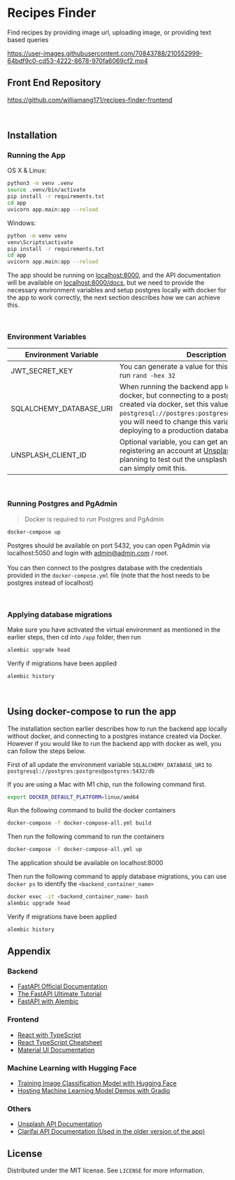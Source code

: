 # Recipes Finder

Find recipes by providing image url, uploading image, or providing text based queries

https://user-images.githubusercontent.com/70843788/210552999-64bdf9c0-cd53-4222-8678-970fa6069cf2.mp4

## Front End Repository
https://github.com/williamang171/recipes-finder-frontend

<br >

## Installation

### Running the App

OS X & Linux:

```sh
python3 -m venv .venv
source .venv/bin/activate
pip install -r requirements.txt
cd app
uvicorn app.main:app --reload
```

Windows:
```sh
python -m venv venv
venv\Scripts\activate
pip install -r requirements.txt
cd app
uvicorn app.main:app --reload
```

The app should be running on [localhost:8000](localhost:8000), and the API documentation will be available on [localhost:8000/docs](localhost:8000/docs), but we need to provide the necessary environment variables and setup postgres locally with docker for the app to work correctly, the next section describes how we can achieve this.

<br />

### Environment Variables
| Environment Variable    	| Description                                                                                                                                                                                                                 	|
|-------------------------	|-----------------------------------------------------------------------------------------------------------------------------------------------------------------------------------------------------------------------------	|
| JWT_SECRET_KEY          	| You can generate a value for this with  `openssl`  then run  `rand -hex 32`                                                                                                                                                 	|
| SQLALCHEMY_DATABASE_URI 	| When running the backend app locally without docker, but connecting to a postgres instance created via docker, set this value to `postgresql://postgres:postgres@localhost:5432/db`, you will need to change this variable when deploying to a production database URI.                                   	|
| UNSPLASH_CLIENT_ID      	| Optional variable,  you can get an API key by registering an account at [ Unsplash ]( https://unsplash.com/oauth/applications ), if you are not planning to test out the unsplash part of the app you can simply omit this. 	|                           	|

<br />

### Running Postgres and PgAdmin
> Docker is required to run Postgres and PgAdmin

```sh
docker-compose up
```

Postgres should be available on port 5432, you can open PgAdmin via localhost:5050 and login with admin@admin.com / root.
<br />
<br />
You can then connect to the postgres database with the credentials provided in the `docker-compose.yml` file (note that the host needs to be postgres instead of localhost)

<br />

### Applying database migrations
Make sure you have activated the virtual environment as mentioned in the earlier steps, then cd into `/app` folder, then run

```sh
alembic upgrade head
``` 

Verify if migrations have been applied

```sh
alembic history
```

<br />

## Using docker-compose to run the app
The installation section earlier describes how to run the backend app locally without docker, and connecting to a postgres instance created via Docker. However if you would like to run the backend app with docker as well, you can follow the steps below.

First of all update the environment variable `SQLALCHEMY_DATABASE_URI` to `postgresql://postgres:postgres@postgres:5432/db`

If you are using a Mac with M1 chip, run the following command first.
```sh
export DOCKER_DEFAULT_PLATFORM=linux/amd64
```

Run the following command to build the docker containers

```sh
docker-compose -f docker-compose-all.yml build
```

Then run the following command to run the containers

```sh
docker-compose -f docker-compose-all.yml up
```

The application should be available on localhost:8000

Then run the following command to apply database migrations, you can use `docker ps` to identify the `<backend_container_name>`
```sh
docker exec -it <backend_container_name> bash
alembic upgrade head
```

Verify if migrations have been applied

```sh
alembic history
```

## Appendix

### Backend
- [FastAPI Official Documentation](https://fastapi.tiangolo.com/)
- [The FastAPI Ultimate Tutorial](https://christophergs.com/python/2021/12/04/fastapi-ultimate-tutorial/)
- [FastAPI with Alembic](https://testdriven.io/blog/fastapi-sqlmodel/#alembic)

### Frontend
- [React with TypeScript](https://www.youtube.com/watch?v=ydkQlJhodio)
- [React TypeScript Cheatsheet](https://react-typescript-cheatsheet.netlify.app/docs/basic/setup)
- [Material UI Documentation](https://mui.com/material-ui/getting-started/overview/)

### Machine Learning with Hugging Face
- [Training Image Classification Model with Hugging Face](https://huggingface.co/docs/transformers/tasks/image_classification)
- [Hosting Machine Learning Model Demos with Gradio](https://huggingface.co/course/chapter9/1)

### Others
- [Unsplash API Documentation](https://unsplash.com/documentation)
- [Clarifai API Documentation (Used in the older version of the app)](https://docs.clarifai.com/api-guide/predict/images)

## License
Distributed under the MIT license. See ``LICENSE`` for more information.
